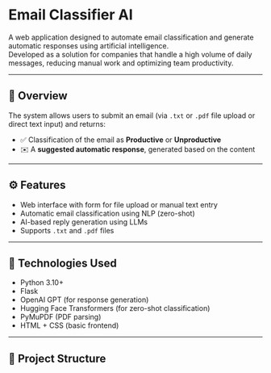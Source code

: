 # Email Classifier AI

A web application designed to automate email classification and generate automatic responses using artificial intelligence.  
Developed as a solution for companies that handle a high volume of daily messages, reducing manual work and optimizing team productivity.

---

## 📌 Overview

The system allows users to submit an email (via `.txt` or `.pdf` file upload or direct text input) and returns:

- ✅ Classification of the email as **Productive** or **Unproductive**
- ✉️ A **suggested automatic response**, generated based on the content

---

## ⚙️ Features

- Web interface with form for file upload or manual text entry  
- Automatic email classification using NLP (zero-shot)  
- AI-based reply generation using LLMs  
- Supports `.txt` and `.pdf` files  

---

## 🧪 Technologies Used

- Python 3.10+  
- Flask  
- OpenAI GPT (for response generation)  
- Hugging Face Transformers (for zero-shot classification)  
- PyMuPDF (PDF parsing)  
- HTML + CSS (basic frontend)

---

## 📁 Project Structure

